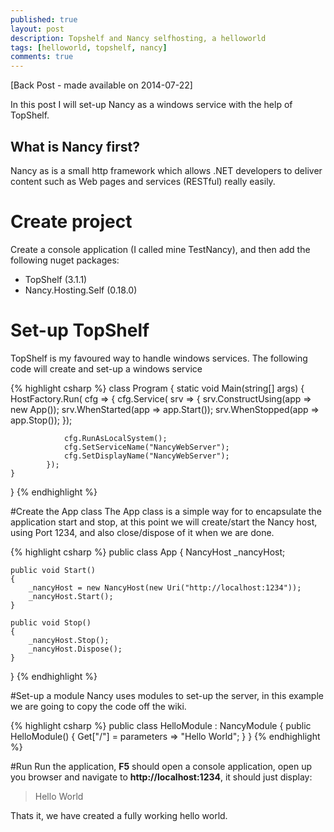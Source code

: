 ```yaml
---
published: true
layout: post
description: Topshelf and Nancy selfhosting, a helloworld
tags: [helloworld, topshelf, nancy]
comments: true
---
```

[Back Post - made available on 2014-07-22]

In this post I will set-up Nancy as a windows service with the help of TopShelf.

## What is Nancy first?
Nancy as is a small http framework which allows .NET developers to deliver content such as Web pages and services (RESTful) really easily. 

# Create project
Create a console application (I called mine TestNancy), and then add the following nuget packages:

* TopShelf  (3.1.1)
* Nancy.Hosting.Self  (0.18.0)

# Set-up TopShelf 
TopShelf is my favoured way to handle windows services. The following code will create and set-up a windows service

{% highlight csharp %}
class Program
{
    static void Main(string[] args)
    {
        HostFactory.Run(
            cfg =>
            {
                cfg.Service<App>(
                    srv =>
                    {
                        srv.ConstructUsing(app => new App());
                        srv.WhenStarted(app => app.Start());
                        srv.WhenStopped(app => app.Stop());
                    });
                
                cfg.RunAsLocalSystem();
                cfg.SetServiceName("NancyWebServer");
                cfg.SetDisplayName("NancyWebServer");
            });
    }
}
{% endhighlight %}

#Create the App class
The App class is a simple way for to encapsulate the application start and stop, at this point we will create/start the Nancy host, using Port 1234, and also close/dispose of it when we are done.

{% highlight csharp %}
public class App
{
    NancyHost _nancyHost;

    public void Start()
    {
        _nancyHost = new NancyHost(new Uri("http://localhost:1234"));
        _nancyHost.Start();
    }

    public void Stop()
    {
        _nancyHost.Stop();
        _nancyHost.Dispose();
    }    
}
{% endhighlight %}

#Set-up a module
Nancy uses modules to set-up the server, in this example we are going to copy the code off the wiki.

{% highlight csharp %}
public class HelloModule : NancyModule
{
    public HelloModule()
    {
        Get["/"] = parameters => "Hello World";
    }
}
{% endhighlight %}

#Run
Run the application, **F5** should open a console application, open up you browser and navigate to **http://localhost:1234**, it should just display:

>Hello World


Thats it, we have created a fully working hello world.